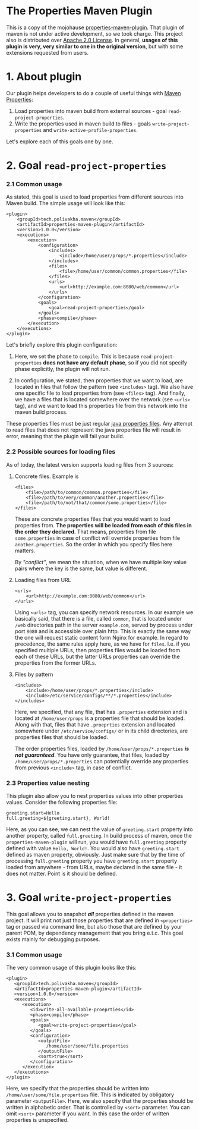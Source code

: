 # The Properties Maven Plugin

This is a copy of the mojohause [properties-maven-plugin](http://www.mojohaus.org/properties-maven-plugin/).
That plugin of maven is not under active development, so we took charge. This project also is distributed over [Apache 2.0 License](https://www.apache.org/licenses/LICENSE-2.0.txt).
In general, **usages of this plugin is very, very similar to one in the original version**, but with some extensions requested from users.

# 1. About plugin
Our plugin helps developers to do a couple of useful things with <a href="https://maven.apache.org/pom.html#properties">Maven Properties</a>:

1. Load properties into maven build from external sources - goal `read-project-properties`.
2. Write the properties used in maven build to files - goals `write-project-properties` and `write-active-profile-properties`.

Let's explore each of this goals one by one.

# 2. Goal `read-project-properties`

<h3>2.1 Common usage</h3>

As stated, this goal is used to load properties from different sources into Maven build. The simple usage will look like this:

```
<plugin>
    <groupId>tech.polivakha.maven</groupId>
    <artifactId>properties-maven-plugin</artifactId>
    <version>1.0.0</version>
    <executions>
        <execution>
            <configuration>
                <includes>
                    <include>/home/user/props/*.properties</include>
                </includes>
                <files>
                    <file>/home/user/common/common.properties</file>
                </files>
                <urls>
                    <url>http://example.com:8080/web/common</url>
                </urls>
            </configuration>
            <goals>
                <goal>read-project-properties</goal>
            </goals>
            <phase>compile</phase>
        </execution>
    </executions>
</plugin>
```

Let's briefly explore this plugin configuration:

1. Here, we set the phase to `compile`. This is because `read-project-properties` **does not have any default phase**, 
so if you did not specify phase explicitly, the plugin will not run.

2. In configuration, we stated, then properties that we want to load, are located in files that follow the 
pattern (see `<includes>` tag). We also have one specific file to load properties from (see `<files>` tag). And finally,
we have a files that is located somewhere over the network (see `<urls>` tag), and we want to load this properties file
from this network into the maven build process. 

These properties files must be just regular [java properties files](https://docs.oracle.com/cd/E23095_01/Platform.93/ATGProgGuide/html/s0204propertiesfileformat01.html). 
Any attempt to read files that does not represent the java properties file will result in error, meaning that the plugin will fail your build.

<h3>2.2 Possible sources for loading files</h3>

As of today, the latest version supports loading files from 3 sources:

1. Concrete files. Example is
   ```
   <files>
       <file>/path/to/common/common.properties</file>
       <file>/path/to/very/common/another.properties</file>
       <file>/path/to/not/that/common/some.properties</file>
   </files>
   ```
   These are concrete properties files that you would want to load properties from. **The properties will be loaded from each of this files
   in the order they declared**. That means, properties from file `some.properties` in case of conflict will override properties from file
   `another.properties`. So the order in which you specify files here matters. <br/>
   
   By _"conflict"_, we mean the situation, when we have multiple key value pairs where the key is the same, but value is different.<br/>

2. Loading files from URL
   ```
   <urls>
       <url>http://example.com:8080/web/common</url>
   </urls>
   ```
   Using `<urls>` tag, you can specify network resources. In our example we basically said, that there is a file, called `common`, that is
   located under `/web` directories path in the server `example.com`, served by process under port `8080` and is accessible over plain http.
   This is exactly the same way the one will request static content form Nginx for example. In regard to precedence, the same rules apply here,
   as we have for `files`. I.e. if you specified multiple URLs, then properties files would be loaded from each of these URLs, but the latter 
   URLs properties can override the properties from the former URLs.
3. Files by pattern
   ```
   <includes>
       <include>/home/user/props/*.properties</include>
       <include>/etc/service/configs/**/*.properties</include>
   </includes> 
   ```
   Here, we specified, that any file, that has `.properties` extension and is located at `/home/user/props` is a properties file that should be loaded.
   Along with that, files that have `.proeprties` extension and located somewhere under `/etc/service/configs/` or in its child directories, 
   are properties files that should be loaded. 
   
   The order properties files, loaded by `/home/user/props/*.properties` _**is not guaranteed**_. You have only guarantee, that files, loaded
   by `/home/user/props/*.properties` can potentially override any properties from previous `<include>` tag, in case of conflict.

<h3>2.3 Properties value nesting</h3>

This plugin also allow you to nest properties values into other properties values. Consider the following properties file:

   ```
   greeting.start=Hello
   full.greeting=${greeting.start}, World!
   ```

Here, as you can see, we can nest the value of `greeting.start` property into another property, called `full.greeting`. In build
process of maven, once the `properties-maven-plugin` will run, you would have `full.greeting` property defined with value `Hello, World!`.
You would also have `greeting.start` defined as maven property, obviously. Just make sure that by the time of processing `full.greeting` 
property you have `greeting.start` property loaded from anywhere - from URLs, maybe declared in the same file - it does not matter. Point
is it should be defined.

# 3. Goal `write-project-properties`

This goal allows you to snapshot **_all_** properties defined in the maven project. It will print
not just those properties that are defined in `<properties>` tag or passed via command line, but also
those that are defined by your parent POM, by dependency management that you bring e.t.c. This goal
exists mainly for debugging purposes. 

<h3>3.1 Common usage</h3>

The very common usage of this plugin looks like this:

```
<plugin>
   <groupId>tech.polivakha.maven</groupId>
   <artifactId>properties-maven-plugin</artifactId>
   <version>1.0.0</version>
   <executions>
      <execution>
         <id>write-all-available-proeprties</id>
         <phase>compile</phase>
         <goals>
            <goal>write-project-properties</goal>
         </goals>
         <configuration>
            <outputFile>
               /home/user/some/file.properties
            </outputFile>
            <sort>true</sort>
         </configuration>
      </execution>
   </executions>
</plugin>
```

Here, we specify that the properties should be written into `/home/user/some/file.properties` file. This is indicated
by obligatory parameter `<outputFile>`. Here, we also specify that the properties should be written in alphabetic order.
That is controlled by `<sort>` parameter. You can omit `<sort>` parameter if you want. In this case the order of
written properties is unspecified.
